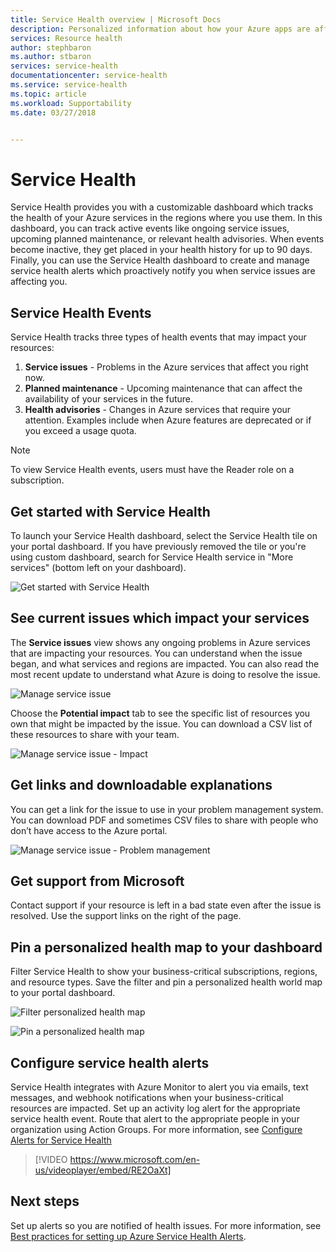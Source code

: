```yaml
---
title: Service Health overview | Microsoft Docs
description: Personalized information about how your Azure apps are affected by current and future Azure service problems and maintenance. 
services: Resource health
author: stephbaron
ms.author: stbaron
services: service-health
documentationcenter: service-health
ms.service: service-health
ms.topic: article
ms.workload: Supportability
ms.date: 03/27/2018


---
```

# Service Health
Service Health provides you with a customizable dashboard which tracks the health of your Azure services in the regions where you use them. In this dashboard, you can track active events like ongoing service issues, upcoming planned maintenance, or relevant health advisories. When events become inactive, they get placed in your health history for up to 90 days. Finally, you can use the Service Health dashboard to create and manage service health alerts which proactively notify you when service issues are affecting you.

## Service Health Events
Service Health tracks three types of health events that may impact your resources:
1. **Service issues** - Problems in the Azure services that affect you right now. 
2. **Planned maintenance** - Upcoming maintenance that can affect the availability of your services in the future.  
3. **Health advisories** - Changes in Azure services that require your attention. Examples include when Azure features are deprecated or if you exceed a usage quota.

> [!NOTE]
> To view Service Health events, users must have the Reader role on a subscription.

## Get started with Service Health
To launch your Service Health dashboard, select the Service Health tile on your portal dashboard. If you have previously removed the tile or you're using custom dashboard, search for Service Health service in "More services" (bottom left on your dashboard).

![Get started with Service Health](./media/service-health-overview/azure-service-health-overview-1.png)

## See current issues which impact your services
The **Service issues** view shows any ongoing problems in Azure services that are impacting your resources. You can understand when the issue began, and what services and regions are impacted. You can also read the most recent update to understand what Azure is doing to resolve the issue. 

![Manage service issue](./media/service-health-overview/azure-service-health-overview-2.png)

Choose the **Potential impact** tab to see the specific list of resources you own that might be impacted by the issue. You can download a CSV list of these resources to share with your team.

![Manage service issue - Impact](./media/service-health-overview/azure-service-health-overview-4.png)

## Get links and downloadable explanations 
You can get a link for the issue to use in your problem management system. You can download PDF and sometimes CSV files to share with people who don’t have access to the Azure portal.   

![Manage service issue - Problem management](./media/service-health-overview/azure-service-health-overview-3.png)

## Get support from Microsoft
Contact support if your resource is left in a bad state even after the issue is resolved.  Use the support links on the right of the page.  

## Pin a personalized health map to your dashboard
Filter Service Health to show your business-critical subscriptions, regions, and resource types. Save the filter and pin a personalized health world map to your portal dashboard. 

![Filter personalized health map](./media/service-health-overview/azure-service-health-overview-6a.png)

![Pin a personalized health map](./media/service-health-overview/azure-service-health-overview-6b.png)

## Configure service health alerts
Service Health integrates with Azure Monitor to alert you via emails, text messages, and webhook notifications when your business-critical resources are impacted. Set up an activity log alert for the appropriate service health event. Route that alert to the appropriate people in your organization using Action Groups. For more information, see [Configure Alerts for Service Health](../azure-monitor/platform/alerts-activity-log-service-notifications.md)

>[!VIDEO https://www.microsoft.com/en-us/videoplayer/embed/RE2OaXt]

## Next steps
Set up alerts so you are notified of health issues. For more information, see [Best practices for setting up Azure Service Health Alerts](https://www.youtube.com/watch?v=k5d5ca8K6tc&list=PLLasX02E8BPBBSqygdRvlTnHfp1POwE8K&index=6&t=0s). 

